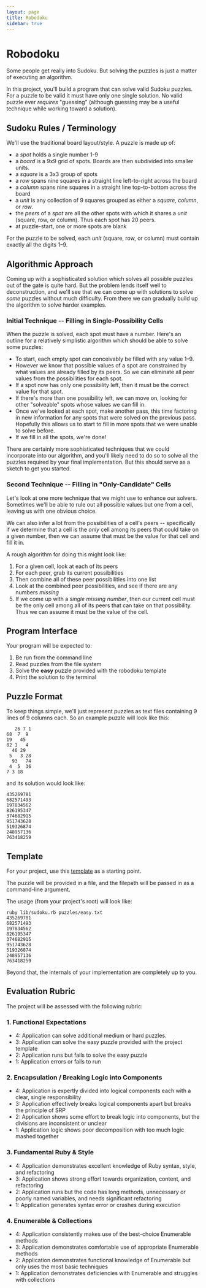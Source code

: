 ```yaml
---
layout: page
title: Robodoku
sidebar: true
---
```


# Robodoku

Some people get really into Sudoku. But solving the puzzles is just a matter
of executing an algorithm.

In this project, you'll build a program that can solve valid Sudoku puzzles.
For a puzzle to be valid it must have only one single solution.
No valid puzzle ever _requires_ "guessing" (although guessing may be a
useful technique while working toward a solution).

## Sudoku Rules / Terminology

We'll use the traditional board layout/style. A puzzle is made up of:

* a *spot* holds a single number 1-9
* a *board* is a 9x9 grid of spots. Boards are then subdivided into
  smaller units.
* a *square* is a 3x3 group of spots
* a *row* spans nine squares in a straight line left-to-right across the board
* a *column* spans nine squares in a straight line top-to-bottom across the board
* a *unit* is any collection of 9 squares grouped as either a *square*,
  *column*, or *row*.
* the *peers* of a *spot* are all the other spots with which it shares a
  *unit* (square, row, or column). Thus each spot has 20 peers.
* at puzzle-start, one or more spots are blank

For the puzzle to be solved, each *unit* (square, row, or column) must
contain exactly all the digits 1–9.

## Algorithmic Approach

Coming up with a sophisticated solution which solves all possible
puzzles out of the gate is quite hard. But the problem lends itself well
to deconstruction, and we'll see that we can come up with solutions to
solve _some_ puzzles without much difficulty. From there we can
gradually build up the algorithm to solve harder examples.

### Initial Technique -- Filling in Single-Possibility Cells

When the puzzle is solved, each spot must have a number. Here's an
outline for a relatively simplistic algorithm which should be able to
solve some puzzles:

* To start, each empty spot can conceivably be filled with any value
  1–9.
* However we know that possible values of a spot are constrained by what
  values are already filled by its peers. So we can eliminate all peer
  values from the possibilities for each spot.
* If a spot now has only one possibility left, then it must be the
  correct value for that spot.
* If there's more than one possibility left, we can move on, looking for other
  "solveable" spots whose values we can fill in.
* Once we've looked at each spot, make another pass, this time factoring
  in new information for any spots that were solved on the previous
  pass. Hopefully this allows us to start to fill in more spots that we
  were unable to solve before.
* If we fill in all the spots, we're done!

There are certainly more sophisticated techniques that we could
incorporate into our algorithm, and you'll likely need to do so to solve
all the puzzles required by your final implementation. But this should
serve as a sketch to get you started.

### Second Technique -- Filling in "Only-Candidate" Cells

Let's look at one more technique that we might use to enhance our solvers.
Sometimes we'll be able to rule out all possible values but one from a cell,
leaving us with one obvious choice.

We can also infer a lot from the possibilities of a cell's peers -- specifically
if we determine that a cell is the _only_ cell among its peers that could take on
a given number, then we can assume that must be the value for that cell and fill it in.

A rough algorithm for doing this might look like:

1. For a given cell, look at each of its peers
2. For each peer, grab its current possibilities
3. Then combine all of these peer possibilities into one list
4. Look at the combined peer possibilities, and see if there are any numbers _missing_
5. If we come up with a _single missing number_, then our current cell must be the
only cell among all of its peers that can take on that possibility. Thus we can assume
it must be the value of the cell.

## Program Interface

Your program will be expected to:

1. Be run from the command line
2. Read puzzles from the file system
3. Solve the **easy** puzzle provided with the robodoku template
4. Print the solution to the terminal

## Puzzle Format

To keep things simple, we'll just represent puzzles as text files
containing 9 lines of 9 columns each. So an example puzzle will look
like this:

```
   26 7 1
68  7  9 
19   45  
82 1   4 
  46 29
 5   3 28
  93   74
 4  5  36
7 3 18   
```

and its solution would look like:

```
435269781
682571493
197834562
826195347
374682915
951743628
519326874
248957136
763418259
```

## Template

For your project, use this [template](https://github.com/turingschool/robodoku-template)
as a starting point.

The puzzle will be provided in a file, and the filepath will be passed in as a command-line argument.

The usage (from your project's root) will look like:

```
ruby lib/sudoku.rb puzzles/easy.txt
435269781
682571493
197834562
826195347
374682915
951743628
519326874
248957136
763418259
```

Beyond that, the internals of your implementation are completely up to you.

## Evaluation Rubric

The project will be assessed with the following rubric:

### 1. Functional Expectations

* 4: Application can solve additional medium or hard puzzles.
* 3: Application can solve the easy puzzle provided with the project template
* 2: Application runs but fails to solve the easy puzzle
* 1: Application errors or fails to run

### 2. Encapsulation / Breaking Logic into Components

* 4: Application is expertly divided into logical components each with a clear, single responsibility
* 3: Application effectively breaks logical components apart but breaks the principle of SRP
* 2: Application shows some effort to break logic into components, but the divisions are inconsistent or unclear
* 1: Application logic shows poor decomposition with too much logic mashed together

### 3. Fundamental Ruby & Style

* 4:  Application demonstrates excellent knowledge of Ruby syntax, style, and refactoring
* 3:  Application shows strong effort towards organization, content, and refactoring
* 2:  Application runs but the code has long methods, unnecessary or poorly named variables, and needs significant refactoring
* 1:  Application generates syntax error or crashes during execution

### 4. Enumerable & Collections

* 4: Application consistently makes use of the best-choice Enumerable methods
* 3: Application demonstrates comfortable use of appropriate Enumerable methods
* 2: Application demonstrates functional knowledge of Enumerable but only uses the most basic techniques
* 1: Application demonstrates deficiencies with Enumerable and struggles with collections

